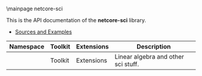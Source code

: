\mainpage netcore-sci

This is the API documentation of the **netcore-sci** library.

- [Sources and Examples](https://github.com/devel0/netcore-sci)

| Namespace                      | Toolkit                                           | Extensions                                       | Description                         |
| ------------------------------ | ------------------------------------------------- | ------------------------------------------------ | ----------------------------------- |
| <see cref="SearchAThing.Sci"/> | <see cref="SearchAThing.SciToolkit">Toolkit</see> | <see cref="SearchAThing.SciExt">Extensions</see> | Linear algebra and other sci stuff. |
